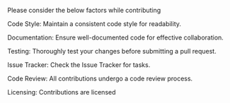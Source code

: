 Please consider the below factors while contributing

Code Style:
Maintain a consistent code style for readability.

Documentation:
Ensure well-documented code for effective collaboration.

Testing: 
Thoroughly test your changes before submitting a pull request.

Issue Tracker: 
Check the Issue Tracker for tasks.

Code Review:
All contributions undergo a code review process.

Licensing:
Contributions are licensed
